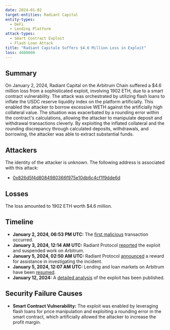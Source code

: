 ```yaml
---
date: 2024-01-02
target-entities: Radiant Capital
entity-types:
  - DeFi
  - Lending Platform
attack-types:
  - Smart Contract Exploit
  - Flash Loan Attack
title: "Radiant Capitale Suffers $4.6 Million Loss in Exploit"
loss: 4600000
---
```


## Summary

On January 2, 2024, Radiant Capital on the Arbitrum Chain suffered a $4.6 million loss from a sophisticated exploit, involving 1902 ETH, due to a smart contract vulnerability. The attack was orchestrated by utilizing flash loans to inflate the USDC reserve liquidity index on the platform artificially. This enabled the attacker to borrow excessive WETH against the artificially high collateral value. The situation was exacerbated by a rounding error within the contract's calculations, allowing the attacker to manipulate deposit and withdrawal transactions cleverly. By exploiting the inflated collateral and the rounding discrepancy through calculated deposits, withdrawals, and borrowing, the attacker was able to extract substantial funds.

## Attackers

The identity of the attacker is unknown. The following address is associated with this attack:

 - [0x826d5f4d8084980366f975e10db6c4cf1f9dde6d](https://arbiscan.io/address/0x826d5f4d8084980366f975e10db6c4cf1f9dde6d)

## Losses

The loss amounted to 1902 ETH worth $4.6 million.

## Timeline

- **January 2, 2024, 06:53 PM UTC:** The [first malicious](https://arbiscan.io/tx/0x1ce7e9a9e3b6dd3293c9067221ac3260858ce119ecb7ca860eac28b2474c7c9b) transaction occurred.
- **January 3, 2024, 12:14 AM UTC:** Radiant Protocol [reported](https://twitter.com/RDNTCapital/status/1742338729925112272) the exploit and suspended work on Arbitrum.
- **January 5, 2024, 02:50 AM UTC:** Radiant Protocol [announced](https://twitter.com/RDNTCapital/status/1743102629411184841) a reward for assistance in investigating the incident.
- **January 5, 2024, 12:07 AM UTC:** Lending and loan markets on Arbitrum have been [resumed](https://twitter.com/RDNTCapital/status/1743061583692181965).
- **January 12, 2024:** A [detailed analysis](https://blog.quillaudits.com/trending/radiant-capital-hack-analysis) of the exploit has been published.

## Security Failure Causes

- **Smart Contract Vulnerability:** The exploit was enabled by leveraging flash loans for price manipulation and exploiting a rounding error in the smart contract, which artificially allowed the attacker to increase the profit margin.
